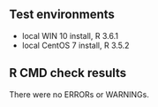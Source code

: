 ## Test environments
* local WIN 10 install, R 3.6.1
* local CentOS 7 install, R 3.5.2

## R CMD check results
There were no ERRORs or WARNINGs. 

